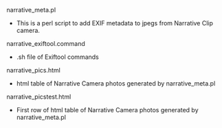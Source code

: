 narrative_meta.pl

- This is a perl script to add EXIF metadata to jpegs from Narrative Clip camera.   

narrative_exiftool.command

- .sh file of Exiftool commands

narrative_pics.html

- html table of Narrative Camera photos generated by narrative_meta.pl

narrative_picstest.html

- First row of html table of Narrative Camera photos generated by narrative_meta.pl
